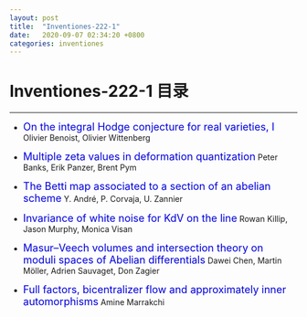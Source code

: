 ```yaml
---
layout: post
title:  "Inventiones-222-1"
date:   2020-09-07 02:34:20 +0800
categories: inventiones
---
```


# Inventiones-222-1 目录
------

- <font color="#0000dd" size="4">On the integral Hodge conjecture for real varieties, I</font>
	Olivier Benoist, Olivier Wittenberg


- <font color="#0000dd" size="4">Multiple zeta values in deformation quantization</font>
	Peter Banks, Erik Panzer, Brent Pym


- <font color="#0000dd" size="4">The Betti map associated to a section of an abelian scheme</font>
	Y. André, P. Corvaja, U. Zannier


- <font color="#0000dd" size="4">Invariance of white noise for KdV on the line</font>
	Rowan Killip, Jason Murphy, Monica Visan


- <font color="#0000dd" size="4">Masur–Veech volumes and intersection theory on moduli spaces of Abelian differentials</font>
	Dawei Chen, Martin Möller, Adrien Sauvaget, Don Zagier


- <font color="#0000dd" size="4">Full factors, bicentralizer flow and approximately inner automorphisms</font>
	Amine Marrakchi

